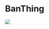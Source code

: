 # BanThing

<img src="https://cdn.discordapp.com/attachments/890401766724751370/942612988614037565/f45bd8aad5bb97d9.jpg" />
<br/>
&nbsp;
